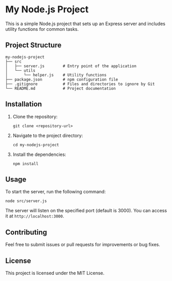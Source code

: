 # My Node.js Project

This is a simple Node.js project that sets up an Express server and includes utility functions for common tasks.

## Project Structure

```
my-nodejs-project
├── src
│   ├── server.js        # Entry point of the application
│   └── utils
│       └── helper.js    # Utility functions
├── package.json         # npm configuration file
├── .gitignore           # Files and directories to ignore by Git
└── README.md            # Project documentation
```

## Installation

1. Clone the repository:
   ```
   git clone <repository-url>
   ```

2. Navigate to the project directory:
   ```
   cd my-nodejs-project
   ```

3. Install the dependencies:
   ```
   npm install
   ```

## Usage

To start the server, run the following command:
```
node src/server.js
```

The server will listen on the specified port (default is 3000). You can access it at `http://localhost:3000`.

## Contributing

Feel free to submit issues or pull requests for improvements or bug fixes. 

## License

This project is licensed under the MIT License.
